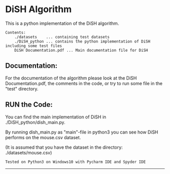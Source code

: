 # DiSH Algorithm 

This is a python implementation of the DiSH algorithm.

    Contents:
        ./datasets    ... containing test datasets
        ./DiSH_python ... contains the python implementation of DiSH including some test files
        DiSH Documentation.pdf ... Main documentation file for DiSH

Documentation:
--------------
For the documentation of the algorithm please look at the DiSH Documentation.pdf, 
the comments in the code, or try to run some file in the "test" directory.

RUN the Code:
-------------
You can find the main implementation of DiSH in ./DiSH_python/dish_main.py.

By running dish_main.py as "main"-file in python3 
you can see how DiSH performs on the mouse.csv dataset.

(It is assumed that you have the dataset in the directory: ./datasets/mouse.csv)

    Tested on Python3 on Windows10 with Pycharm IDE and Spyder IDE

---------



